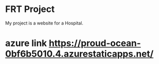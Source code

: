 # FRT Project
My project is a website for a Hospital.
# azure link https://proud-ocean-0bf6b5010.4.azurestaticapps.net/
